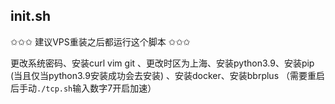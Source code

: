 ## init.sh
✩✩✩ 建议VPS重装之后都运行这个脚本 ✩✩✩

更改系统密码、安装curl vim git 、更改时区为上海、安装python3.9、安装pip
(当且仅当python3.9安装成功会去安装) 、安装docker、安装bbrplus
（需要重启后手动`./tcp.sh`输入数字7开启加速）


